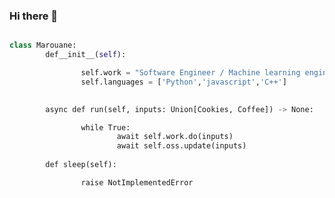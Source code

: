 ### Hi there 👋

<!--
**OpetherMB/OpetherMB** is a ✨ _special_ ✨ repository because its `README.md` (this file) appears on your GitHub profile.

Here are some ideas to get you started:

- 🔭 I’m currently working on ...
- 🌱 I’m currently learning ...
- 👯 I’m looking to collaborate on ...
- 🤔 I’m looking for help with ...
- 💬 Ask me about ...
- 📫 How to reach me: ...
- 😄 Pronouns: ...
- ⚡ Fun fact: ...
-->
```python

class Marouane:
        def__init__(self):

                ​self​.​work​ ​=​ ​​​"Software Engineer / Machine learning engineer"​
                ​self​.​languages​ ​=​ ​['Python','javascript','C++']
                

        ​async​ ​def​ ​run​(​self​, ​inputs​: ​Union​[​Cookies, ​Coffee​]) ​->​ ​None​:

                ​while​ ​True​:
                        ​await​ ​self​.​work​.​do​(​inputs​)
                        ​await​ ​self​.​oss​.​update​(​inputs​)
                
        ​def​ ​sleep​(​self​):

                ​raise​ ​NotImplementedError
```
